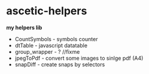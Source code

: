 # ascetic-helpers
__my helpers lib__

*	CountSymbols - symbols counter
*	dtTable - javascript datatable
*	group_wrapper - ? //fixme
*	jpegToPdf - convert some images to sinlge pdf (A4)
* 	snapDiff - create snaps by selectors





